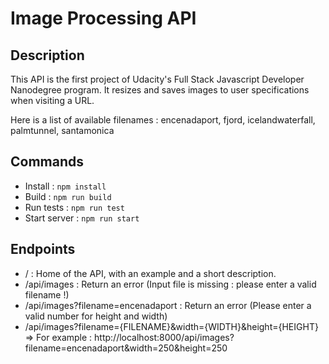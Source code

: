 # Image Processing API

## Description

This API is the first project of Udacity's Full Stack Javascript Developer Nanodegree program.
It resizes and saves images to user specifications when visiting a URL.

Here is a list of available filenames : encenadaport, fjord, icelandwaterfall, palmtunnel, santamonica

## Commands

- Install : `npm install `
- Build : `npm run build `
- Run tests : `npm run test `
- Start server : `npm run start `

## Endpoints

- / : Home of the API, with an example and a short description.
- /api/images : Return an error (Input file is missing : please enter a valid filename !)
- /api/images?filename=encenadaport : Return an error (Please enter a valid number for height and width)
- /api/images?filename={FILENAME}&width={WIDTH}&height={HEIGHT}
=> For example : http://localhost:8000/api/images?filename=encenadaport&width=250&height=250

